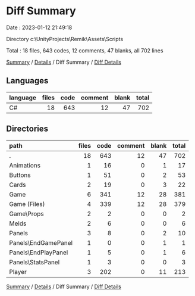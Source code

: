 # Diff Summary

Date : 2023-01-12 21:49:18

Directory c:\\UnityProjects\\Remik\\Assets\\Scripts

Total : 18 files,  643 codes, 12 comments, 47 blanks, all 702 lines

[Summary](results.md) / [Details](details.md) / Diff Summary / [Diff Details](diff-details.md)

## Languages
| language | files | code | comment | blank | total |
| :--- | ---: | ---: | ---: | ---: | ---: |
| C# | 18 | 643 | 12 | 47 | 702 |

## Directories
| path | files | code | comment | blank | total |
| :--- | ---: | ---: | ---: | ---: | ---: |
| . | 18 | 643 | 12 | 47 | 702 |
| Animations | 1 | 16 | 0 | 1 | 17 |
| Buttons | 1 | 51 | 0 | 2 | 53 |
| Cards | 2 | 19 | 0 | 3 | 22 |
| Game | 6 | 341 | 12 | 28 | 381 |
| Game (Files) | 4 | 339 | 12 | 28 | 379 |
| Game\\Props | 2 | 2 | 0 | 0 | 2 |
| Melds | 2 | 6 | 0 | 0 | 6 |
| Panels | 3 | 8 | 0 | 2 | 10 |
| Panels\\EndGamePanel | 1 | 0 | 0 | 1 | 1 |
| Panels\\EndPlayPanel | 1 | 5 | 0 | 1 | 6 |
| Panels\\StatsPanel | 1 | 3 | 0 | 0 | 3 |
| Player | 3 | 202 | 0 | 11 | 213 |

[Summary](results.md) / [Details](details.md) / Diff Summary / [Diff Details](diff-details.md)